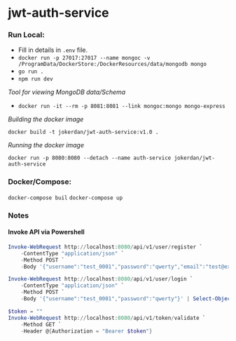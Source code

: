 # jwt-auth-service

### Run Local:

- Fill in details in `.env` file.
- `docker run -p 27017:27017 --name mongoc -v /ProgramData/DockerStore:/DockerResources/data/mongodb mongo`
- `go run .`
- `npm run dev`

_Tool for viewing MongoDB data/Schema_

- `docker run -it --rm -p 8081:8081 --link mongoc:mongo mongo-express`

_Building the docker image_

`docker build -t jokerdan/jwt-auth-service:v1.0 .`

_Running the docker image_

`docker run -p 8080:8080 --detach --name auth-service jokerdan/jwt-auth-service`

### Docker/Compose:

`docker-compose buil`
`docker-compose up`

### Notes

#### Invoke API via Powershell

```ps1
Invoke-WebRequest http://localhost:8080/api/v1/user/register `
	-ContentType "application/json" `
	-Method POST `
	-Body '{"username":"test_0001","password":"qwerty","email":"test@example.com"}' | Select-Object -expand RawContent

Invoke-WebRequest http://localhost:8080/api/v1/user/login `
	-ContentType "application/json" `
	-Method POST `
	-Body '{"username":"test_0001","password":"qwerty"}' | Select-Object -expand RawContent
```

```ps1
$token = ""
Invoke-WebRequest http://localhost:8080/api/v1/token/validate `
	-Method GET `
	-Header @{Authorization = "Bearer $token"}
```
